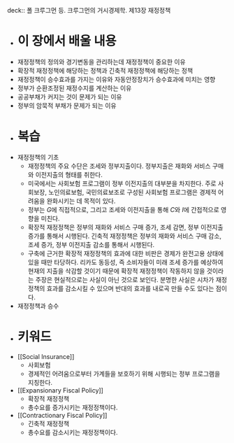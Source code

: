 deck:: 폴 크루그먼 등. 크루그먼의 거시경제학. 제13장 재정정책

- # 이 장에서 배울 내용
- 재정정책의 정의와 경기변동을 관리하는데 재정정책이 중요한 이유
- 확장적 재정정책에 해당하는 정책과 긴축적 재정정책에 해당하는 정책
- 재정정책이 승수효과를 가지는 이유와 자동안정장치가 승수효과에 미치는 영향
- 정부가 순환조정된 재정수지를 계산하는 이유
- 공공부채가 커지는 것이 문제가 되는 이유
- 정부의 암묵적 부채가 문제가 되는 이유
- # 복습
- 재정정책의 기초
	- 재정정책의 주요 수단은 조세와 정부지출이다. 정부지출은 재화와 서비스 구매와 이전지출의 형태를 취한다.
	- 미국에서는 사회보험 프로그램이 정부 이전지출의 대부분을 차지한다. 주로 사회보장, 노인의료보험, 국민의료보조로 구성된 사회보험 프로그램은 경제적 어려움을 완화시키는 데 목적이 있다.
	- 정부는 $G$에 직접적으로, 그리고 조세와 이전지출을 통해 $C$와 $I$에 간접적으로 영향을 미친다.
	- 확장적 재정정책은 정부의 재화와 서비스 구매 증가, 조세 감면, 정부 이전지출 증가를 통해서 시행된다. 긴축적 재정정책은 정부의 재화와 서비스 구매 감소, 조세 증가, 정부 이전지출 감소를 통해서 시행된다.
	- 구축에 근거한 확장적 재정정책의 효과에 대한 비판은 경제가 완전고용 상태에 있을 때만 타당하다. 리카도 동등성, 즉 소비자들이 미래 조세 증가를 예상하여 현재의 지출을 삭감할 것이기 때문에 확장적 재정정책이 작동하지 않을 것이라는 주장은 현실적으로는 사실이 아닌 것으로 보인다. 분명한 사실은 시차가 재정정책의 효과를 감소시킬 수 있으며 반대의 효과를 내로곡 만들 수도 있다는 점이다.
- 재정정책과 승수
- # 키워드
- [[Social Insurance]]
	- 사회보험
	- 경제적인 어려움으로부터 가계들을 보호하기 위해 시행되는 정부 프로그램을 지칭한다.
- [[Expansionary Fiscal Policy]]
	- 확장적 재정정책
	- 총수요를 증가시키는 재정정책이다.
- [[Contractionary Fiscal Policy]]
	- 긴축적 재정정책
	- 총수요를 감소시키는 재정정책이다.